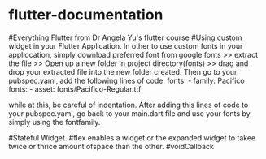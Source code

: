 # flutter-documentation
#Everything Flutter from Dr Angela Yu's flutter course
#Using custom widget in your Flutter Application.
  In other to use custom fonts in your appliocation, simply download preferred font from 
  google fonts >> extract the file >> Open up a new folder in project directory(fonts) >> drag and drop your extracted file into the new folder created.
  Then go to your pubspec.yaml, add the following lines of code.
  fonts:
      - family: Pacifico
        fonts:
          - asset: fonts/Pacifico-Regular.ttf
          
 while at this, be careful of indentation. After adding this lines of code to your pubspec.yaml, go back to your main.dart file and use your fonts by simply using the fontfamily.


#Stateful Widget.
#flex enables a widget or the expanded widget to takee twice or thrice amount ofspace than the other.
#voidCallback
